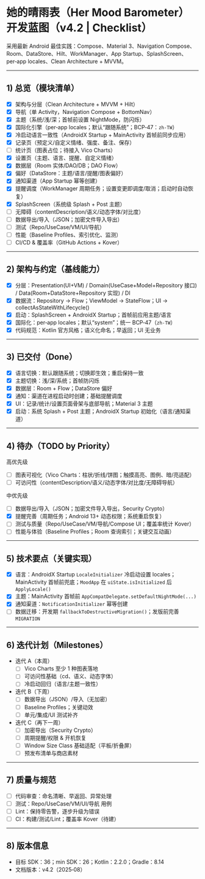 # 她的晴雨表（Her Mood Barometer）开发蓝图（v4.2 | Checklist）

采用最新 Android 最佳实践：Compose、Material 3、Navigation Compose、Room、DataStore、Hilt、WorkManager、App Startup、SplashScreen、per‑app locales、Clean Architecture + MVVM。

---

## 1) 总览（模块清单）
- [x] 架构与分层（Clean Architecture + MVVM + Hilt）
- [x] 导航（单 Activity，Navigation Compose + BottomNav）
- [x] 主题（系统/浅/深；首帧前设置 NightMode，防闪烁）
- [x] 国际化引擎（per‑app locales；默认“跟随系统”；BCP‑47：`zh‑TW`）
- [x] 冷启动语言一致性（AndroidX Startup + MainActivity 首帧前同步应用）
- [x] 记录页（预定义/自定义情绪、强度、备注、保存）
- [ ] 统计页（图表占位；待接入 Vico Charts）
- [x] 设置页（主题、语言、提醒、自定义情绪）
- [x] 数据层（Room 实体/DAO/DB；DAO Flow）
- [x] 偏好（DataStore：主题/语言/提醒/图表偏好）
- [x] 通知渠道（App Startup 幂等创建）
- [x] 提醒调度（WorkManager 周期任务；设置变更即调度/取消；启动时自动恢复）
- [x] SplashScreen（系统级 Splash + Post 主题）
- [ ] 无障碍（contentDescription/语义/动态字体/对比度）
- [ ] 数据导出/导入（JSON；加密文件导入导出）
- [ ] 测试（Repo/UseCase/VM/UI/导航）
- [ ] 性能（Baseline Profiles、索引优化、监测）
- [ ] CI/CD & 覆盖率（GitHub Actions + Kover）

---

## 2) 架构与约定（基线能力）
- [x] 分层：Presentation(UI+VM) / Domain(UseCase+Model+Repository 接口) / Data(Room+DataStore+Repository 实现) / DI
- [x] 数据流：Repository → Flow；ViewModel → StateFlow；UI → collectAsStateWithLifecycle()
- [x] 启动：SplashScreen + AndroidX Startup；首帧前应用主题/语言
- [x] 国际化：per‑app locales；默认“system”；统一 BCP‑47（`zh‑TW`）
- [x] 代码规范：Kotlin 官方风格；语义化命名；早返回；UI 无业务

---

## 3) 已交付（Done）
- [x] 语言切换：默认跟随系统；切换即生效；重启保持一致
- [x] 主题切换：浅/深/系统；首帧防闪烁
- [x] 数据层：Room + Flow；DataStore 偏好
- [x] 通知：渠道在进程启动时创建；基础提醒调度
- [x] UI：记录/统计/设置页面骨架与底部导航；Material 3 主题
- [x] 启动：系统 Splash + Post 主题；AndroidX Startup 初始化（语言/通知渠道）

---

## 4) 待办（TODO by Priority）
高优先级
- [ ] 图表可视化（Vico Charts：柱状/折线/饼图；触摸高亮、图例、暗/亮适配）
- [ ] 可访问性（contentDescription/语义/动态字体/对比度/无障碍导航）

中优先级
- [ ] 数据导出/导入（JSON；加密文件导入导出，Security Crypto）
- [x] 提醒完善（周期任务；Android 13+ 动态权限；系统重启恢复）
- [ ] 测试与质量（Repo/UseCase/VM/导航/Compose UI；覆盖率统计 Kover）
- [ ] 性能与体验（Baseline Profiles；Room 查询索引；关键交互动画）

---

## 5) 技术要点（关键实现）
- [x] 语言：AndroidX Startup `LocaleInitializer` 冷启动设置 locales；MainActivity 首帧前兜底；`MoodApp` 在 `uiState.isInitialized` 后 `ApplyLocale()`
- [x] 主题：MainActivity 首帧前 `AppCompatDelegate.setDefaultNightMode(...)`
- [x] 通知渠道：`NotificationInitializer` 幂等创建
- [ ] 数据迁移：开发期 `fallbackToDestructiveMigration()`；发版前完善 `MIGRATION`

---

## 6) 迭代计划（Milestones）
- 迭代 A（本周）
  - [ ] Vico Charts 至少 1 种图表落地
  - [ ] 可访问性基础（cd、语义、动态字体）
  - [ ] 冷启动回归（语言/主题一致性）
- 迭代 B（下周）
  - [ ] 数据导出（JSON）/导入（无加密）
  - [ ] Baseline Profiles；关键动效
  - [ ] 单元/集成/UI 测试补齐
- 迭代 C（再下一周）
  - [ ] 加密导出（Security Crypto）
  - [ ] 周期提醒/权限 & 开机恢复
  - [ ] Window Size Class 基础适配（平板/折叠屏）
  - [ ] 预发布清单与商店素材

---

## 7) 质量与规范
- [ ] 代码审查：命名清晰、早返回、异常处理
- [ ] 测试：Repo/UseCase/VM/UI/导航 用例
- [ ] Lint：保持零告警，逐步升级为错误
- [ ] CI：构建/测试/Lint；覆盖率 Kover（待建）

---

## 8) 版本信息
- 目标 SDK：36；min SDK：26；Kotlin：2.2.0；Gradle：8.14
- 文档版本：v4.2（2025‑08）


